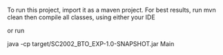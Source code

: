 To run this project, import it as a maven project. For best results, run mvn clean then compile all classes, using either your IDE

or run 

java -cp target/SC2002_BTO_EXP-1.0-SNAPSHOT.jar Main
